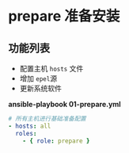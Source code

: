 # prepare 准备安装

## 功能列表

- 配置主机 `hosts` 文件
- 增加 `epel`源
- 更新系统软件

**ansible-playbook 01-prepare.yml**

```yaml
# 所有主机进行基础准备配置
- hosts: all
  roles:
    - { role: prepare }
```
